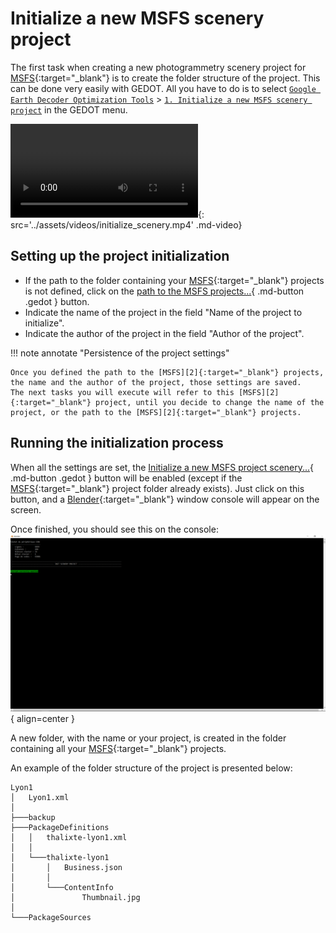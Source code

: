 # Initialize a new MSFS scenery project

The first task when creating a new photogrammetry scenery project for [MSFS][2]{:target="_blank"} is to create the folder structure of the project.
This can be done very easily with GEDOT.
All you have to do is to select [`Google Earth Decoder Optimization Tools`](#) > [`1. Initialize a new MSFS scenery project`](#) in the GEDOT menu.

![type:video](video.mp4){: src='../assets/videos/initialize_scenery.mp4' .md-video}

## Setting up the project initialization

* If the path to the folder containing your [MSFS][2]{:target="_blank"} projects is not defined, click on the [path to the MSFS projects...](#){ .md-button .gedot } button.
* Indicate the name of the project in the field "Name of the project to initialize".
* Indicate the author of the project in the field "Author of the project".

!!! note annotate "Persistence of the project settings"

    Once you defined the path to the [MSFS][2]{:target="_blank"} projects, the name and the author of the project, those settings are saved. 
    The next tasks you will execute will refer to this [MSFS][2]{:target="_blank"} project, until you decide to change the name of the project, or the path to the [MSFS][2]{:target="_blank"} projects.

## Running the initialization process

When all the settings are set, the [Initialize a new MSFS project scenery...](#){ .md-button .gedot } button will be enabled (except if the [MSFS][2]{:target="_blank"} project folder already exists).
Just click on this button, and a [Blender][1]{:target="_blank"} window console will appear on the screen.

Once finished, you should see this on the console:   
![Image title](../assets/images/initialize_scenery.png){ align=center }   


A new folder, with the name or your project, is created in the folder containing all your [MSFS][2]{:target="_blank"} projects.    

An example of the folder structure of the project is presented below:   
```
Lyon1
│   Lyon1.xml
│
├───backup
├───PackageDefinitions
│   │   thalixte-lyon1.xml
│   │
│   └───thalixte-lyon1
│       │   Business.json
│       │
│       └───ContentInfo
│               Thumbnail.jpg
│
└───PackageSources
```

[1]:https://www.[Blender][1].org/
[2]:https://www.flightsimulator.com/